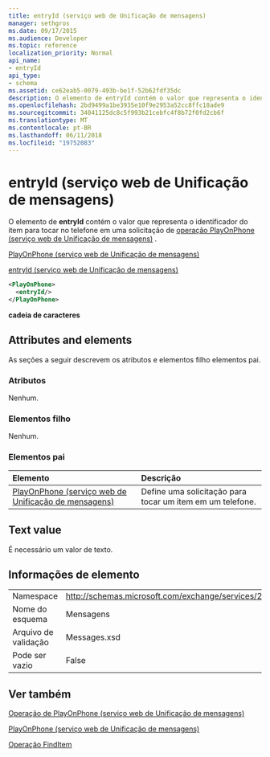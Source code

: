```yaml
---
title: entryId (serviço web de Unificação de mensagens)
manager: sethgros
ms.date: 09/17/2015
ms.audience: Developer
ms.topic: reference
localization_priority: Normal
api_name:
- entryId
api_type:
- schema
ms.assetid: ce62eab5-0079-493b-be1f-52b62fdf35dc
description: O elemento de entryId contém o valor que representa o identificador do item para tocar no telefone em uma solicitação do PlayOnPhone operação (serviço web de Unificação de mensagens).
ms.openlocfilehash: 2bd9499a1be3935e10f9e2953a52cc8ffc18ade9
ms.sourcegitcommit: 34041125dc8c5f993b21cebfc4f8b72f0fd2cb6f
ms.translationtype: MT
ms.contentlocale: pt-BR
ms.lasthandoff: 06/11/2018
ms.locfileid: "19752083"
---
```

# <a name="entryid-um-web-service"></a>entryId (serviço web de Unificação de mensagens)

O elemento de **entryId** contém o valor que representa o identificador do item para tocar no telefone em uma solicitação de [operação PlayOnPhone (serviço web de Unificação de mensagens)](playonphone-operation-um-web-service.md) . 
  
[PlayOnPhone (serviço web de Unificação de mensagens)](playonphone-um-web-service.md)
  
[entryId (serviço web de Unificação de mensagens)](entryid-um-web-service.md)
  
```xml
<PlayOnPhone>
  <entryId/>
</PlayOnPhone>
```

 **cadeia de caracteres**
## <a name="attributes-and-elements"></a>Attributes and elements

As seções a seguir descrevem os atributos e elementos filho elementos pai.
  
### <a name="attributes"></a>Atributos

Nenhum.
  
### <a name="child-elements"></a>Elementos filho

Nenhum.
  
### <a name="parent-elements"></a>Elementos pai

|**Elemento**|**Descrição**|
|:-----|:-----|
|[PlayOnPhone (serviço web de Unificação de mensagens)](playonphone-um-web-service.md) <br/> |Define uma solicitação para tocar um item em um telefone.  <br/> |
   
## <a name="text-value"></a>Text value

É necessário um valor de texto.
  
## <a name="element-information"></a>Informações de elemento

|||
|:-----|:-----|
|Namespace  <br/> |http://schemas.microsoft.com/exchange/services/2006/messages  <br/> |
|Nome do esquema  <br/> |Mensagens  <br/> |
|Arquivo de validação  <br/> |Messages.xsd  <br/> |
|Pode ser vazio  <br/> |False  <br/> |
   
## <a name="see-also"></a>Ver também



[Operação de PlayOnPhone (serviço web de Unificação de mensagens)](playonphone-operation-um-web-service.md)
  
[PlayOnPhone (serviço web de Unificação de mensagens)](playonphone-um-web-service.md)
  
[Operação FindItem](finditem-operation.md)

